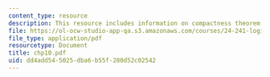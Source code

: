 ```yaml
---
content_type: resource
description: This resource includes information on compactness theorem.
file: https://ol-ocw-studio-app-qa.s3.amazonaws.com/courses/24-241-logic-i-fall-2005/dd4add545025dba6b55f280d52c02542_chp10.pdf
file_type: application/pdf
resourcetype: Document
title: chp10.pdf
uid: dd4add54-5025-dba6-b55f-280d52c02542
---
```

